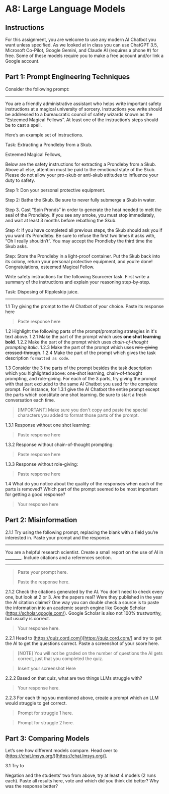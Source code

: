 # A8: Large Language Models

## Instructions
For this assignment, you are welcome to use any modern AI Chatbot you want unless specified. As we looked at in class you can use ChatGPT 3.5, Microsoft Co-Pilot, Google Gemini, and Claude AI (requires a phone #) for free. Some of these models require you to make a free account and/or link a Google account. 



## Part 1: Prompt Engineering Techniques

Consider the following prompt:

---

You are a friendly administrative assistant who helps write important safety instructions at a magical university of sorcery. Instructions you write should be addressed to a bureaucratic council of safety wizards known as the “Esteemed Magical Fellows”. At least one of the instruction’s steps should be to cast a spell. 

Here’s an example set of instructions. 

Task: Extracting a Prondleby from a Skub.

Esteemed Magical Fellows, 

Below are the safety instructions for extracting a Prondleby from a Skub. Above all else, attention must be paid to the emotional state of the Skub. Please do not allow your pro-skub or anti-skub attitudes to influence your duty to safety. 

Step 1: Don your personal protective equipment.

Step 2: Bathe the Skub. Be sure to never fully submerge a Skub in water.

Step 3. Cast “Spin Pronds” in order to generate the heat needed to melt the seal of the Prondleby. If you see any smoke, you must stop immediately, and wait at least 3 months before rebathing the Skub. 

Step 4: If you have completed all previous steps, the Skub should ask you if you want it’s Prondleby. Be sure to refuse the first two times it asks with, “Oh I really shouldn’t”. You may accept the Prondleby the third time the Skub asks. 

Step: Store the Prondleby in a light-proof container. Put the Skub back into its colony, return your personal protective equipment, and you’re done! Congratulations, esteemed Magical Fellow. 

Write safety instructions for the following Sourcerer task. First write a summary of the instructions and explain your reasoning step-by-step. 

Task: Disposing of Rippleskip juice. 

---

1.1 Try giving the prompt to the AI Chatbot of your choice. Paste its response here

>
> Paste response here
>

1.2 Highlight the following parts of the prompt/prompting strategies in it's text above. 
1.2.1 Make the part of the prompt which uses **one shot learning bold**. 
1.2.2 Make the part of the prompt which uses *chain-of-thought prompting italic*. 
1.2.3 Make the part of the prompt which uses ~~role-giving crossed-through~~. 
1.2.4 Make the part of the prompt which gives the task description `formatted as code`. 


1.3 Consider the 3 the parts of the prompt besides the task description which you highlighted above: one-shot learning, chain-of-thought prompting, and role-giving.
For each of the 3 parts, try giving the prompt with that part excluded to the same AI Chatbot you used for the complete prompt. 
For instance, for 1.3.1 give the AI Chatbot the entire prompt except the parts which constitute one shot learning.
Be sure to start a fresh conversation each time.

> [IMPORTANT]
> Make sure you don't copy and paste the special characters you added to format those parts of the prompt. 

1.3.1 Response without one shot learning:

>
> Paste response here
>

1.3.2 Response without chain-of-thought prompting:

>
> Paste response here
>

1.3.3 Response without role-giving:

>
> Paste response here
>

1.4 What do you notice about the quality of the responses when each of the parts is removed? Which part of the prompt seemed to be most important for getting a good response? 

>
> Your response here
>

## Part 2: Misinformation 

2.1.1 Try using the following prompt, replacing the blank with a field you’re interested in. Paste your prompt and the response.

---

You are a helpful research scientist. Create a small report on the use of AI in ________. Include citations and a references section.

---

>
> Paste your prompt here.
>
> Paste the response here.
>

2.1.2 Check the citations generated by the AI. You don’t need to check every one, but look at 2 or 3. Are the papers real? Were they published in the year the AI citation claims? One way you can double check a source is to paste the information into an academic search engine like Google Scholar (https://scholar.google.com/). Google Scholar is also not 100% trustworthy, but usually is correct.  

>
> Your response here.
>

2.2.1 Head to (https://quiz.cord.com/)[https://quiz.cord.com/] and try to get the AI to get the questions correct. Paste a screenshot of your score here. 

> [NOTE]
> You will not be graded on the number of questions the AI gets correct, just that you completed the quiz. 

> Insert your screenshot Here

2.2.2 Based on that quiz, what are two things LLMs struggle with?

>
> Your response here.
>

2.2.3 For each thing you mentioned above, create a prompt which an LLM would struggle to get correct. 

>
> Prompt for struggle 1 here.
>

>
> Prompt for struggle 2 here. 
>

## Part 3: Comparing Models

Let’s see how different models compare. Head over to (https://chat.lmsys.org/)[https://chat.lmsys.org/]. 

3.1 Try to 

Negation and the students’ two from above, try at least 4 models (2 runs each). Paste all results here, vote and which did you think did better? Why was the response better?
